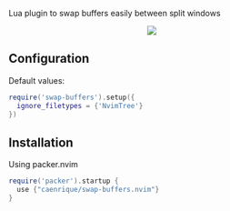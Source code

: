 Lua plugin to swap buffers easily between split windows

<p align="center">
   <img src="https://i.imgur.com/z3YxA64.gif">
<p>

## Configuration

Default values:

```lua
require('swap-buffers').setup({
  ignore_filetypes = {'NvimTree'}
})
```

## Installation

Using packer.nvim

```lua
require('packer').startup {
  use {"caenrique/swap-buffers.nvim"}
}
```

